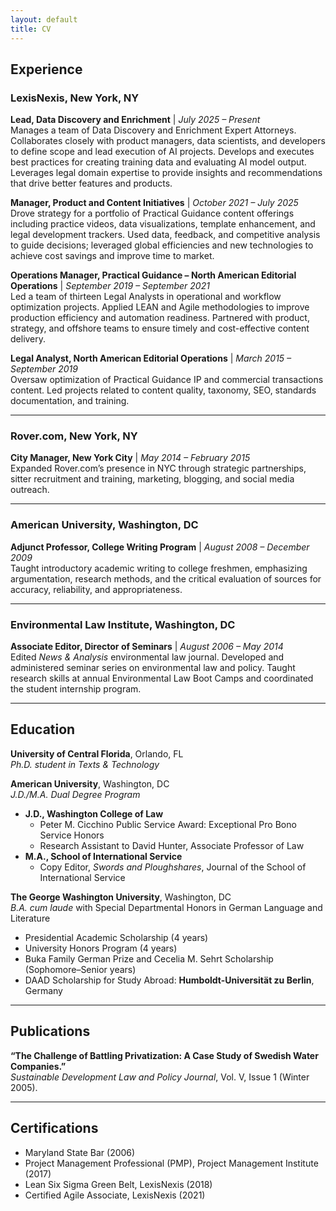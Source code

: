 ```yaml
---
layout: default
title: CV
---
```


## Experience

### **LexisNexis**, New York, NY  
**Lead, Data Discovery and Enrichment** | *July 2025 – Present*  
Manages a team of Data Discovery and Enrichment Expert Attorneys. Collaborates closely with product managers, data scientists, and developers to define scope and lead execution of AI projects. Develops and executes best practices for creating training data and evaluating AI model output. Leverages legal domain expertise to provide insights and recommendations that drive better features and products.

**Manager, Product and Content Initiatives** | *October 2021 – July 2025*  
Drove strategy for a portfolio of Practical Guidance content offerings including practice videos, data visualizations, template enhancement, and legal development trackers. Used data, feedback, and competitive analysis to guide decisions; leveraged global efficiencies and new technologies to achieve cost savings and improve time to market.

**Operations Manager, Practical Guidance – North American Editorial Operations** | *September 2019 – September 2021*  
Led a team of thirteen Legal Analysts in operational and workflow optimization projects. Applied LEAN and Agile methodologies to improve production efficiency and automation readiness. Partnered with product, strategy, and offshore teams to ensure timely and cost-effective content delivery.

**Legal Analyst, North American Editorial Operations** | *March 2015 – September 2019*  
Oversaw optimization of Practical Guidance IP and commercial transactions content. Led projects related to content quality, taxonomy, SEO, standards documentation, and training.

---

### **Rover.com**, New York, NY  
**City Manager, New York City** | *May 2014 – February 2015*  
Expanded Rover.com’s presence in NYC through strategic partnerships, sitter recruitment and training, marketing, blogging, and social media outreach.

---

### **American University**, Washington, DC  
**Adjunct Professor, College Writing Program** | *August 2008 – December 2009*  
Taught introductory academic writing to college freshmen, emphasizing argumentation, research methods, and the critical evaluation of sources for accuracy, reliability, and appropriateness.

---

### **Environmental Law Institute**, Washington, DC  
**Associate Editor, Director of Seminars** | *August 2006 – May 2014*  
Edited *News & Analysis* environmental law journal. Developed and administered seminar series on environmental law and policy. Taught research skills at annual Environmental Law Boot Camps and coordinated the student internship program.

---

## Education

**University of Central Florida**, Orlando, FL  
*Ph.D. student in Texts & Technology*

**American University**, Washington, DC  
*J.D./M.A. Dual Degree Program*  
- **J.D., Washington College of Law**  
  - Peter M. Cicchino Public Service Award: Exceptional Pro Bono Service Honors  
  - Research Assistant to David Hunter, Associate Professor of Law  
- **M.A., School of International Service**  
  - Copy Editor, *Swords and Ploughshares*, Journal of the School of International Service

**The George Washington University**, Washington, DC  
*B.A. cum laude* with Special Departmental Honors in German Language and Literature  
- Presidential Academic Scholarship (4 years)  
- University Honors Program (4 years)  
- Buka Family German Prize and Cecelia M. Sehrt Scholarship (Sophomore–Senior years)  
- DAAD Scholarship for Study Abroad: **Humboldt-Universität zu Berlin**, Germany

---

## Publications

**“The Challenge of Battling Privatization: A Case Study of Swedish Water Companies.”**  
*Sustainable Development Law and Policy Journal*, Vol. V, Issue 1 (Winter 2005).

---

## Certifications

- Maryland State Bar (2006)  
- Project Management Professional (PMP), Project Management Institute (2017)  
- Lean Six Sigma Green Belt, LexisNexis (2018)  
- Certified Agile Associate, LexisNexis (2021)

